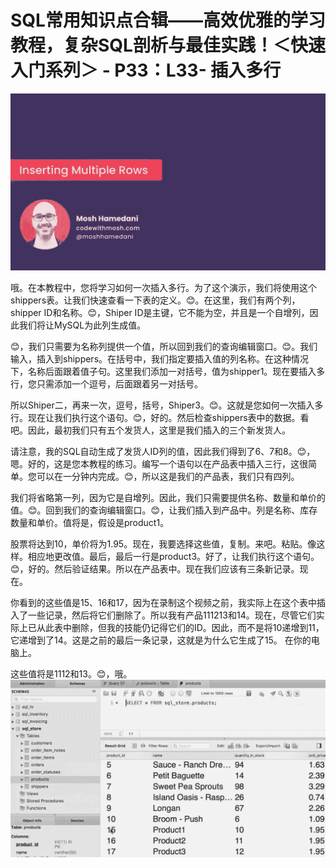# SQL常用知识点合辑——高效优雅的学习教程，复杂SQL剖析与最佳实践！＜快速入门系列＞ - P33：L33- 插入多行 

![](img/2cd7cd85a2ac13b9ae45113f35ad6b73_0.png)

哦。在本教程中，您将学习如何一次插入多行。为了这个演示，我们将使用这个shippers表。让我们快速查看一下表的定义。😊。在这里，我们有两个列，shipper ID和名称。😊，Shiper ID是主键，它不能为空，并且是一个自增列，因此我们将让MySQL为此列生成值。

😊，我们只需要为名称列提供一个值，所以回到我们的查询编辑窗口。😊。我们输入，插入到shippers。在括号中，我们指定要插入值的列名称。在这种情况下，名称后面跟着值子句。这里我们添加一对括号，值为shipper1。现在要插入多行，您只需添加一个逗号，后面跟着另一对括号。

所以Shiper二，再来一次，逗号，括号，Shiper3。😊。这就是您如何一次插入多行。现在让我们执行这个语句。😊，好的。然后检查shippers表中的数据。看吧。因此，最初我们只有五个发货人，这里是我们插入的三个新发货人。

请注意，我的SQL自动生成了发货人ID列的值，因此我们得到了6、7和8。😊，嗯。好的，这是您本教程的练习。编写一个语句以在产品表中插入三行，这很简单。您可以在一分钟内完成。😊，所以这是我们的产品表，我们只有四列。

我们将省略第一列，因为它是自增列。因此，我们只需要提供名称、数量和单价的值。😊。回到我们的查询编辑窗口。😊，让我们插入到产品中。列是名称、库存数量和单价。值将是，假设是product1。

股票将达到10，单价将为1.95。现在，我要选择这些值，复制。来吧。粘贴。像这样。相应地更改值。最后，最后一行是product3。好了，让我们执行这个语句。😊，好的。然后验证结果。所以在产品表中。现在我们应该有三条新记录。现在。

你看到的这些值是15、16和17，因为在录制这个视频之前，我实际上在这个表中插入了一些记录，然后将它们删除了。所以我有产品111213和14。现在，尽管它们实际上已从此表中删除，但我的技能仍记得它们的ID。因此，而不是将10递增到11，它递增到了14。这是之前的最后一条记录，这就是为什么它生成了15。 在你的电脑上。

这些值将是1112和13。😊，哦。![](img/2cd7cd85a2ac13b9ae45113f35ad6b73_2.png)
